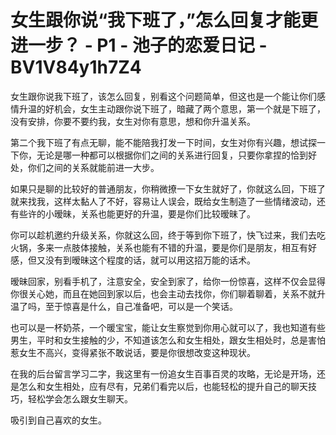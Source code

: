# 女生跟你说“我下班了，”怎么回复才能更进一步？ - P1 - 池子的恋爱日记 - BV1V84y1h7Z4

女生跟你说我下班了，该怎么回复，别看这个问题简单，但这也是一个能让你们感情升温的好机会，女生主动跟你说下班了，暗藏了两个意思，第一个就是下班了，没有安排，你要不要约我，女生对你有意思，想和你升温关系。

第二个我下班了有点无聊，能不能陪我打发一下时间，女生对你有兴趣，想试探一下你，无论是哪一种都可以根据你们之间的关系进行回复，只要你拿捏的恰到好处，你们之间的关系就能前进一大步。

如果只是聊的比较好的普通朋友，你稍微撩一下女生就好了，你就这么回，下班了就来找我，这样太黏人了不好，容易让人误会，既给女生制造了一些情绪波动，还有些许的小暧昧，关系也能更好的升温，要是你们比较暧昧了。

你可以趁机邀约升级关系，你就这么回，终于等到你下班了，快飞过来，我们去吃火锅，多来一点肢体接触，关系也能有不错的升温，要是你们是朋友，相互有好感，但又没有到暧昧这个程度的话，就可以用这招万能的话术。

暧昧回家，别看手机了，注意安全，安全到家了，给你一份惊喜，这样不仅会显得你很关心她，而且在她回到家以后，也会主动去找你，你们聊着聊着，关系不就升温了吗，至于惊喜是什么，自己准备吧，可以是一个笑话。

也可以是一杯奶茶，一个暖宝宝，能让女生察觉到你用心就可以了，我也知道有些男生，平时和女生接触的少，不知道该怎么和女生相处，跟女生相处时，总是害怕惹女生不高兴，变得紧张不敢说话，要是你很想改变这种现状。

在我的后台留言学习二字，我这里有一份追女生百事百灵的攻略，无论是开场，还是怎么和女生相处，应有尽有，兄弟们看完以后，也能轻松的提升自己的聊天技巧，轻松学会怎么跟女生聊天。

吸引到自己喜欢的女生。